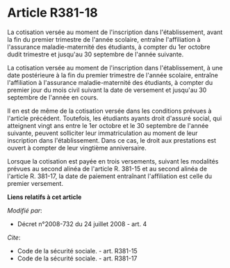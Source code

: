 # Article R381-18

La cotisation versée au moment de l'inscription dans l'établissement, avant la fin du premier trimestre de l'année scolaire,
entraîne l'affiliation à l'assurance maladie-maternité des étudiants, à compter du 1er octobre dudit trimestre et jusqu'au 30
septembre de l'année suivante. 

La cotisation versée au moment de l'inscription dans l'établissement, à une date postérieure à la fin du premier trimestre de
l'année scolaire, entraîne l'affiliation à l'assurance maladie-maternité des étudiants, à compter du premier jour du mois
civil suivant la date de versement et jusqu'au 30 septembre de l'année en cours. 

Il en est de même de la cotisation versée dans les conditions prévues à l'article précédent. Toutefois, les étudiants ayants
droit d'assuré social, qui atteignent vingt ans entre le 1er octobre et le 30 septembre de l'année suivante, peuvent
solliciter leur immatriculation au moment de leur inscription dans l'établissement. Dans ce cas, le droit aux prestations est
ouvert à compter de leur vingtième anniversaire. 

Lorsque la cotisation est payée en trois versements, suivant les modalités prévues au second alinéa de l'article R. 381-15 et
au second alinéa de l'article R. 381-17, la date de paiement entraînant l'affiliation est celle du premier versement.

**Liens relatifs à cet article**

_Modifié par_:

  - Décret n°2008-732 du 24 juillet 2008 - art. 4

_Cite_:

  - Code de la sécurité sociale. - art. R381-15
  - Code de la sécurité sociale. - art. R381-17
